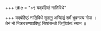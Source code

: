 +++
title = "०९ यद्बंहिष्ठं नातिविधे"

+++
यद्बंहि॑ष्ठं॒ नाति॒विधे॑ सुदानू॒ अच्छि॑द्रं॒ शर्म॑ भुवनस्य गोपा ।  
तेन॑ नो मित्रावरुणावविष्टं॒ सिषा॑सन्तो जिगी॒वांसः॑ स्याम ॥